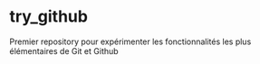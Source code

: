 # try_github
Premier repository pour expérimenter les fonctionnalités les plus élémentaires de Git et Github
